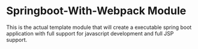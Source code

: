 # Springboot-With-Webpack Module

This is the actual template module that will create a executable spring boot application with full support for 
javascript development and full JSP support. 
